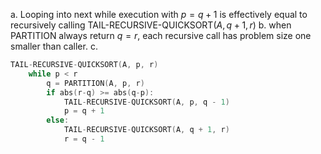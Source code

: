 a.
Looping into next while execution with $p = q + 1$ is effectively equal to recursively calling $\text{TAIL-RECURSIVE-QUICKSORT}(A, q+1, r)$
b.
when PARTITION always return $q=r$, each recursive call has problem size one smaller than caller.
c.
```C++
TAIL-RECURSIVE-QUICKSORT(A, p, r)
    while p < r
        q = PARTITION(A, p, r)
        if abs(r-q) >= abs(q-p):
            TAIL-RECURSIVE-QUICKSORT(A, p, q - 1)
            p = q + 1
        else:
            TAIL-RECURSIVE-QUICKSORT(A, q + 1, r)
            r = q - 1
```
